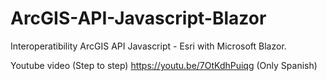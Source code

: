 # ArcGIS-API-Javascript-Blazor

Interoperatibility ArcGIS API Javascript - Esri with Microsoft Blazor.

Youtube video (Step to step) https://youtu.be/7OtKdhPuiqg (Only Spanish)

